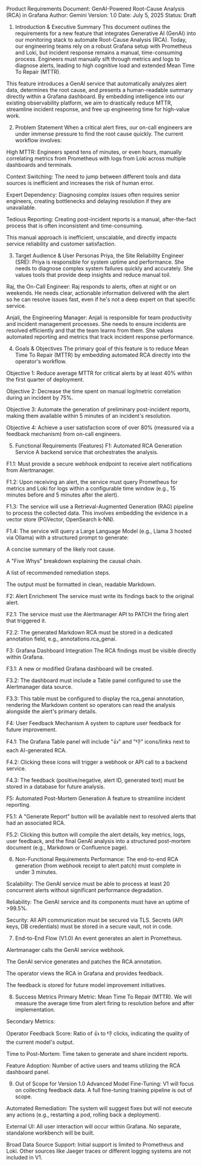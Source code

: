 Product Requirements Document: GenAI-Powered Root-Cause Analysis (RCA) in Grafana
Author: Gemini
Version: 1.0
Date: July 5, 2025
Status: Draft

1. Introduction & Executive Summary
This document outlines the requirements for a new feature that integrates Generative AI (GenAI) into our monitoring stack to automate Root-Cause Analysis (RCA). Today, our engineering teams rely on a robust Grafana setup with Prometheus and Loki, but incident response remains a manual, time-consuming process. Engineers must manually sift through metrics and logs to diagnose alerts, leading to high cognitive load and extended Mean Time To Repair (MTTR).

This feature introduces a GenAI service that automatically analyzes alert data, determines the root cause, and presents a human-readable summary directly within a Grafana dashboard. By embedding intelligence into our existing observability platform, we aim to drastically reduce MTTR, streamline incident response, and free up engineering time for high-value work.

2. Problem Statement
When a critical alert fires, our on-call engineers are under immense pressure to find the root cause quickly. The current workflow involves:

High MTTR: Engineers spend tens of minutes, or even hours, manually correlating metrics from Prometheus with logs from Loki across multiple dashboards and terminals.

Context Switching: The need to jump between different tools and data sources is inefficient and increases the risk of human error.

Expert Dependency: Diagnosing complex issues often requires senior engineers, creating bottlenecks and delaying resolution if they are unavailable.

Tedious Reporting: Creating post-incident reports is a manual, after-the-fact process that is often inconsistent and time-consuming.

This manual approach is inefficient, unscalable, and directly impacts service reliability and customer satisfaction.

3. Target Audience & User Personas
Priya, the Site Reliability Engineer (SRE): Priya is responsible for system uptime and performance. She needs to diagnose complex system failures quickly and accurately. She values tools that provide deep insights and reduce manual toil.

Raj, the On-Call Engineer: Raj responds to alerts, often at night or on weekends. He needs clear, actionable information delivered with the alert so he can resolve issues fast, even if he's not a deep expert on that specific service.

Anjali, the Engineering Manager: Anjali is responsible for team productivity and incident management processes. She needs to ensure incidents are resolved efficiently and that the team learns from them. She values automated reporting and metrics that track incident response performance.

4. Goals & Objectives
The primary goal of this feature is to reduce Mean Time To Repair (MTTR) by embedding automated RCA directly into the operator's workflow.

Objective 1: Reduce average MTTR for critical alerts by at least 40% within the first quarter of deployment.

Objective 2: Decrease the time spent on manual log/metric correlation during an incident by 75%.

Objective 3: Automate the generation of preliminary post-incident reports, making them available within 5 minutes of an incident's resolution.

Objective 4: Achieve a user satisfaction score of over 80% (measured via a feedback mechanism) from on-call engineers.

5. Functional Requirements (Features)
F1: Automated RCA Generation Service
A backend service that orchestrates the analysis.

F1.1: Must provide a secure webhook endpoint to receive alert notifications from Alertmanager.

F1.2: Upon receiving an alert, the service must query Prometheus for metrics and Loki for logs within a configurable time window (e.g., 15 minutes before and 5 minutes after the alert).

F1.3: The service will use a Retrieval-Augmented Generation (RAG) pipeline to process the collected data. This involves embedding the evidence in a vector store (PGVector, OpenSearch k-NN).

F1.4: The service will query a Large Language Model (e.g., Llama 3 hosted via Ollama) with a structured prompt to generate:

A concise summary of the likely root cause.

A "Five Whys" breakdown explaining the causal chain.

A list of recommended remediation steps.

The output must be formatted in clean, readable Markdown.

F2: Alert Enrichment
The service must write its findings back to the original alert.

F2.1: The service must use the Alertmanager API to PATCH the firing alert that triggered it.

F2.2: The generated Markdown RCA must be stored in a dedicated annotation field, e.g., annotations.rca_genai.

F3: Grafana Dashboard Integration
The RCA findings must be visible directly within Grafana.

F3.1: A new or modified Grafana dashboard will be created.

F3.2: The dashboard must include a Table panel configured to use the Alertmanager data source.

F3.3: This table must be configured to display the rca_genai annotation, rendering the Markdown content so operators can read the analysis alongside the alert's primary details.

F4: User Feedback Mechanism
A system to capture user feedback for future improvement.

F4.1: The Grafana Table panel will include "👍" and "👎" icons/links next to each AI-generated RCA.

F4.2: Clicking these icons will trigger a webhook or API call to a backend service.

F4.3: The feedback (positive/negative, alert ID, generated text) must be stored in a database for future analysis.

F5: Automated Post-Mortem Generation
A feature to streamline incident reporting.

F5.1: A "Generate Report" button will be available next to resolved alerts that had an associated RCA.

F5.2: Clicking this button will compile the alert details, key metrics, logs, user feedback, and the final GenAI analysis into a structured post-mortem document (e.g., Markdown or Confluence page).

6. Non-Functional Requirements
Performance: The end-to-end RCA generation (from webhook receipt to alert patch) must complete in under 3 minutes.

Scalability: The GenAI service must be able to process at least 20 concurrent alerts without significant performance degradation.

Reliability: The GenAI service and its components must have an uptime of >99.5%.

Security: All API communication must be secured via TLS. Secrets (API keys, DB credentials) must be stored in a secure vault, not in code.

7. End-to-End Flow (V1.0)
An event generates an alert in Prometheus.

Alertmanager calls the GenAI service webhook.

The GenAI service generates and patches the RCA annotation.

The operator views the RCA in Grafana and provides feedback.

The feedback is stored for future model improvement initiatives.

8. Success Metrics
Primary Metric: Mean Time To Repair (MTTR). We will measure the average time from alert firing to resolution before and after implementation.

Secondary Metrics:

Operator Feedback Score: Ratio of 👍 to 👎 clicks, indicating the quality of the current model's output.

Time to Post-Mortem: Time taken to generate and share incident reports.

Feature Adoption: Number of active users and teams utilizing the RCA dashboard panel.

9. Out of Scope for Version 1.0
Advanced Model Fine-Tuning: V1 will focus on collecting feedback data. A full fine-tuning training pipeline is out of scope.

Automated Remediation: The system will suggest fixes but will not execute any actions (e.g., restarting a pod, rolling back a deployment).

External UI: All user interaction will occur within Grafana. No separate, standalone workbench will be built.

Broad Data Source Support: Initial support is limited to Prometheus and Loki. Other sources like Jaeger traces or different logging systems are not included in V1.
